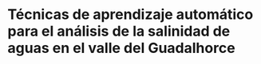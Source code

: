 # Técnicas de aprendizaje automático para el análisis de la salinidad de aguas en el valle del Guadalhorce

